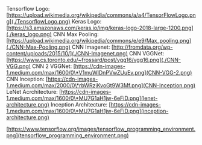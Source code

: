 
Tensorflow Logo: [https://upload.wikimedia.org/wikipedia/commons/a/a4/TensorFlowLogo.png](./TensorflowLogo.png)
Keras Logo: [https://s3.amazonaws.com/keras.io/img/keras-logo-2018-large-1200.png](./keras_logo.png)
CNN Max Pooling: [https://upload.wikimedia.org/wikipedia/commons/e/e9/Max_pooling.png](./CNN-Max-Pooling.png)
CNN Imagenet: [http://fromdata.org/wp-content/uploads/2015/10/](./CNN-Imagenet.png)
CNN VGGNet: [https://www.cs.toronto.edu/~frossard/post/vgg16/vgg16.png](./CNN-VGG.png)
CNN 2 VGGNet: [https://cdn-images-1.medium.com/max/1600/0\*V1muWIDnPVwZUuEv.png](CNN-VGG-2.png)
CNN Inception: [https://cdn-images-1.medium.com/max/2000/0\*rbWRzjKvoGt9W3Mf.png](CNN-Inception.png)
LeNet Acrchitecture: [https://cdn-images-1.medium.com/max/1600/0\*MU7G1aH1jw-6eFiD.png](lenet-architecture.png)
Inception Architecture: [https://cdn-images-1.medium.com/max/1600/0\*MU7G1aH1jw-6eFiD.png](inception-architecture.png)

[https://www.tensorflow.org/images/tensorflow_programming_environment.png](tensorflow_programming_environment.png)
